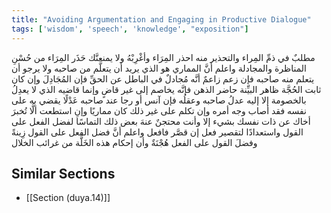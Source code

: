 ```yaml
---
title: "Avoiding Argumentation and Engaging in Productive Dialogue"
tags: ['wisdom', 'speech', 'knowledge', "exposition"]
---
```


 مطلبٌ في ذمِّ المِراء والتحذير منه احذر المِرَاء وأغْرِبْهُ ولا يمنعنَّك حَذَر المِرَاء من حُسْنِ المناظرة والمجادلة  واعلم أنَّ المماري هو الذي يريد أن يتعلَّم من صاحبه ولا يرجو أن يتعلم منه صاحبه فإن زعم زاعمٌ أنَّه مُجادلٌ في الباطل عن الحقِّ فإن المُجَادِلَ وإن كان ثابت الحُجَّة ظاهر البيِّنة حاضر الذهن فإنَّه يخاصم إلى غير قاضٍ وإنما قاضيه الذي لا يعدِلُ بالخصومة إلا إليه عدلُ صاحبه وعقلُه فإن آنس أو رجا عند صاحبه عَدْلًا يقضي به على نفسه فقد أصاب وجه أمره وإن تكلم على غير ذلك كان مماريًا  وإنِ استطعت ألَّا تُخبرَ أخاك عن ذات نفسك بشيء إلا وأنت محتجنٌ عنهَ بعض ذلك التماسًا لفضل الفعل على القول واستعدادًا لتقصير فعل  إن قصَّر  فافعل  واعلم أنَّ فضل الفعل على القول زِينةً وفضلَ القول على الفعل هُجْنَةٌ وأن إحكام هذه الخَلَّة من غرائب الخلال

## Similar Sections
- [[Section (duya.14)]]
